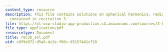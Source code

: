 ```yaml
---
content_type: resource
description: This file contains solutions on spherical harmonics, radial functions
  contained in recitation 3.
file: https://ol-ocw-studio-app-production.s3.amazonaws.com/courses/3-012-fundamentals-of-materials-science-fall-2005/c8f9e972d5a64c2ef86cd3157441cf20_rec3b_sol.pdf
file_type: application/pdf
resourcetype: Document
title: rec3b_sol.pdf
uid: c8f9e972-d5a6-4c2e-f86c-d3157441cf20
---
```

